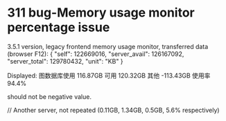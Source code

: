 # 311 bug-Memory usage monitor percentage issue
3.5.1 version, legacy frontend memory usage monitor,
transferred data (browser F12): 
{
  "self": 122669016,
  "server_avail": 126167092,
  "server_total": 129780432,
  "unit": "KB"
}

Displayed:
图数据库使用 116.87GB
可用 120.32GB
其他 -113.43GB
使用率 94.4%

should not be negative value.

// Another server, not repeated (0.11GB, 1.34GB, 0.5GB, 5.6% respectively)